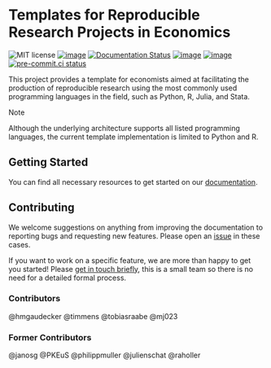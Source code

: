 # Templates for Reproducible Research Projects in Economics

![MIT license](https://img.shields.io/github/license/OpenSourceEconomics/econ-project-templates)
[![image](https://zenodo.org/badge/14557543.svg)](https://zenodo.org/badge/latestdoi/14557543)
[![Documentation Status](https://readthedocs.org/projects/econ-project-templates/badge/?version=stable)](https://econ-project-templates.readthedocs.io/en/stable/)
[![image](https://github.com/iame-uni-bonn/final-project-kendor98.git/actions/workflows/main.yml/badge.svg)](https://github.com/iame-uni-bonn/final-project-kendor98.git/actions/workflows/main.yml)
[![image](https://codecov.io/gh/OpenSourceEconomics/econ-project-templates/branch/main/graph/badge.svg)](https://codecov.io/gh/OpenSourceEconomics/econ-project-templates)
[![pre-commit.ci status](https://results.pre-commit.ci/badge/github/OpenSourceEconomics/econ-project-templates/main.svg)](https://results.pre-commit.ci/latest/github/OpenSourceEconomics/econ-project-templates/main)

This project provides a template for economists aimed at facilitating the production of
reproducible research using the most commonly used programming languages in the field,
such as Python, R, Julia, and Stata.

> [!NOTE]
> Although the underlying architecture supports all listed programming languages, the
> current template implementation is limited to Python and R.

## Getting Started

You can find all necessary resources to get started on our
[documentation](https://econ-project-templates.readthedocs.io/en/stable/).

## Contributing

We welcome suggestions on anything from improving the documentation to reporting bugs
and requesting new features. Please open an
[issue](https://github.com/iame-uni-bonn/final-project-kendor98.git/issues) in these
cases.

If you want to work on a specific feature, we are more than happy to get you started!
Please [get in touch briefly](https://www.wiwi.uni-bonn.de/gaudecker), this is a small
team so there is no need for a detailed formal process.

### Contributors

@hmgaudecker @timmens @tobiasraabe @mj023

### Former Contributors

@janosg @PKEuS @philippmuller @julienschat @raholler
